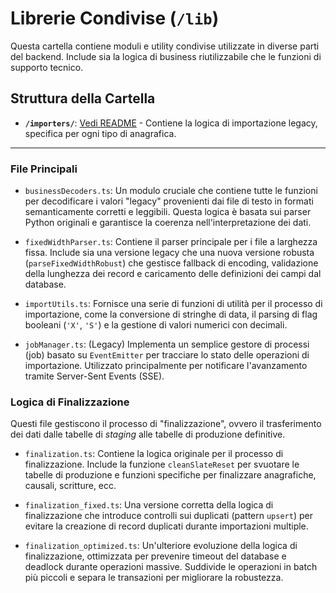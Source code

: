 # Librerie Condivise (`/lib`)

Questa cartella contiene moduli e utility condivise utilizzate in diverse parti del backend. Include sia la logica di business riutilizzabile che le funzioni di supporto tecnico.

## Struttura della Cartella

-   **`/importers/`**: [Vedi README](./importers/README.md) - Contiene la logica di importazione legacy, specifica per ogni tipo di anagrafica.

---

### File Principali

-   `businessDecoders.ts`: Un modulo cruciale che contiene tutte le funzioni per decodificare i valori "legacy" provenienti dai file di testo in formati semanticamente corretti e leggibili. Questa logica è basata sui parser Python originali e garantisce la coerenza nell'interpretazione dei dati.

-   `fixedWidthParser.ts`: Contiene il parser principale per i file a larghezza fissa. Include sia una versione legacy che una nuova versione robusta (`parseFixedWidthRobust`) che gestisce fallback di encoding, validazione della lunghezza dei record e caricamento delle definizioni dei campi dal database.

-   `importUtils.ts`: Fornisce una serie di funzioni di utilità per il processo di importazione, come la conversione di stringhe di data, il parsing di flag booleani (`'X'`, `'S'`) e la gestione di valori numerici con decimali.

-   `jobManager.ts`: (Legacy) Implementa un semplice gestore di processi (job) basato su `EventEmitter` per tracciare lo stato delle operazioni di importazione. Utilizzato principalmente per notificare l'avanzamento tramite Server-Sent Events (SSE).

### Logica di Finalizzazione

Questi file gestiscono il processo di "finalizzazione", ovvero il trasferimento dei dati dalle tabelle di *staging* alle tabelle di produzione definitive.

-   `finalization.ts`: Contiene la logica originale per il processo di finalizzazione. Include la funzione `cleanSlateReset` per svuotare le tabelle di produzione e funzioni specifiche per finalizzare anagrafiche, causali, scritture, ecc.

-   `finalization_fixed.ts`: Una versione corretta della logica di finalizzazione che introduce controlli sui duplicati (pattern `upsert`) per evitare la creazione di record duplicati durante importazioni multiple.

-   `finalization_optimized.ts`: Un'ulteriore evoluzione della logica di finalizzazione, ottimizzata per prevenire timeout del database e deadlock durante operazioni massive. Suddivide le operazioni in batch più piccoli e separa le transazioni per migliorare la robustezza. 